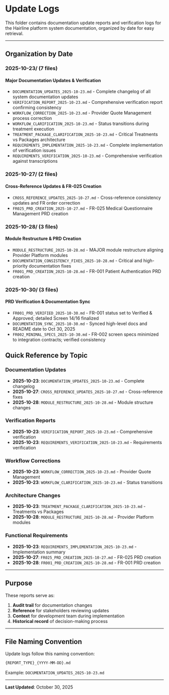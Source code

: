 # Update Logs

This folder contains documentation update reports and verification logs for the Hairline platform system documentation, organized by date for easy retrieval.

---

## Organization by Date

### 2025-10-23/ (7 files)

#### **Major Documentation Updates & Verification**

- `DOCUMENTATION_UPDATES_2025-10-23.md` - Complete changelog of all system documentation updates
- `VERIFICATION_REPORT_2025-10-23.md` - Comprehensive verification report confirming consistency
- `WORKFLOW_CORRECTION_2025-10-23.md` - Provider Quote Management process correction
- `WORKFLOW_CLARIFICATION_2025-10-23.md` - Status transitions during treatment execution
- `TREATMENT_PACKAGE_CLARIFICATION_2025-10-23.md` - Critical Treatments vs Packages architecture
- `REQUIREMENTS_IMPLEMENTATION_2025-10-23.md` - Complete implementation of verification issues
- `REQUIREMENTS_VERIFICATION_2025-10-23.md` - Comprehensive verification against transcriptions

### 2025-10-27/ (2 files)

#### **Cross-Reference Updates & FR-025 Creation**

- `CROSS_REFERENCE_UPDATES_2025-10-27.md` - Cross-reference consistency updates and FR order correction
- `FR025_PRD_CREATION_2025-10-27.md` - FR-025 Medical Questionnaire Management PRD creation

### 2025-10-28/ (3 files)

#### **Module Restructure & PRD Creation**

- `MODULE_RESTRUCTURE_2025-10-28.md` - MAJOR module restructure aligning Provider Platform modules
- `DOCUMENTATION_CONSISTENCY_FIXES_2025-10-28.md` - Critical and high-priority documentation fixes
- `FR001_PRD_CREATION_2025-10-28.md` - FR-001 Patient Authentication PRD creation

### 2025-10-30/ (3 files)

#### **PRD Verification & Documentation Sync**

- `FR001_PRD_VERIFIED_2025-10-30.md` - FR-001 status set to Verified & Approved; detailed Screen 14/16 finalized
- `DOCUMENTATION_SYNC_2025-10-30.md` - Synced high-level docs and README date to Oct 30, 2025
- `FR002_MINIMAL_SPECS_2025-10-30.md` - FR-002 screen specs minimized to integration contracts; verified consistency

## Quick Reference by Topic

### Documentation Updates

- **2025-10-23**: `DOCUMENTATION_UPDATES_2025-10-23.md` - Complete changelog
- **2025-10-27**: `CROSS_REFERENCE_UPDATES_2025-10-27.md` - Cross-reference fixes
- **2025-10-28**: `MODULE_RESTRUCTURE_2025-10-28.md` - Module structure changes

### Verification Reports

- **2025-10-23**: `VERIFICATION_REPORT_2025-10-23.md` - Comprehensive verification
- **2025-10-23**: `REQUIREMENTS_VERIFICATION_2025-10-23.md` - Requirements verification

### Workflow Corrections

- **2025-10-23**: `WORKFLOW_CORRECTION_2025-10-23.md` - Provider Quote Management
- **2025-10-23**: `WORKFLOW_CLARIFICATION_2025-10-23.md` - Status transitions

### Architecture Changes

- **2025-10-23**: `TREATMENT_PACKAGE_CLARIFICATION_2025-10-23.md` - Treatments vs Packages
- **2025-10-28**: `MODULE_RESTRUCTURE_2025-10-28.md` - Provider Platform modules

### Functional Requirements

- **2025-10-23**: `REQUIREMENTS_IMPLEMENTATION_2025-10-23.md` - Implementation summary
- **2025-10-27**: `FR025_PRD_CREATION_2025-10-27.md` - FR-025 PRD creation
- **2025-10-28**: `FR001_PRD_CREATION_2025-10-28.md` - FR-001 PRD creation

---

## Purpose

These reports serve as:

1. **Audit trail** for documentation changes
2. **Reference** for stakeholders reviewing updates
3. **Context** for development team during implementation
4. **Historical record** of decision-making process

---

## File Naming Convention

Update logs follow this naming convention:

```sh
{REPORT_TYPE}_{YYYY-MM-DD}.md
```

Example: `DOCUMENTATION_UPDATES_2025-10-23.md`

---

**Last Updated**: October 30, 2025
